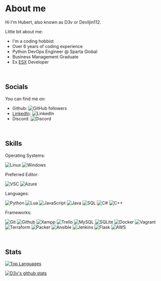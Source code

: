 # About me

Hi I'm Hubert, also known as D3v or Deviljin112.
</br>

Little bit about me:

- I'm a coding hobbist
- Over 6 years of coding experience
- Python DevOps Engineer @ Sparta Global
- Business Management Graduate
- Ex [ESX](https://github.com/esx-framework) Developer

</br>

## Socials

You can find me on:

- Github: ![GitHub followers](https://img.shields.io/github/followers/deviljin112?label=Followers&style=flat-square&logo=github)
- [LinkedIn](https://www.linkedin.com/in/hubert-swic/): ![LinkedIn](https://img.shields.io/badge/Name-Hubert%20Swic-blue?style=flat-square&logo=linkedin)
- Discord: ![Discord](https://img.shields.io/badge/Tag-Dev%230112-blue?style=flat-square&logo=discord)

</br>

## Skills

Operating Systems:

![Linux](https://img.shields.io/badge/OS-Ubuntu-blue?style=flat-square&logo=ubuntu) ![Windows](https://img.shields.io/badge/OS-Win10-blue?style=flat-square&logo=windows)

Preferred Editor:

![VSC](https://img.shields.io/badge/Editor-VSC-blue?style=flat-square&logo=visual-studio-code) ![Azure](https://img.shields.io/badge/Editor-Azure-blue?style=flat-square&logo=microsoft-azure)

Languages:

![Python](https://img.shields.io/badge/Code-Python-blue?style=flat-square&logo=python) ![Lua](https://img.shields.io/badge/Code-Lua-blue?style=flat-square&logo=lua) ![JavaScript](https://img.shields.io/badge/Code-JavaScript-blue?style=flat-square&logo=javascript) ![Java](https://img.shields.io/badge/Code-Java-blue?style=flat-square&logo=java) ![SQL](https://img.shields.io/badge/Code-SQL-blue?style=flat-square&logo=Microsoft-SQL-Server) ![C#](https://img.shields.io/badge/Code-CSharp-blue?style=flat-square&logo=c-sharp) ![C++](https://img.shields.io/badge/Code-C++-blue?style=flat-square&logo=cplusplus)

Frameworks:

![Git](https://img.shields.io/badge/Tool-Git-blue?style=flat-square&logo=git) ![Github](https://img.shields.io/badge/Tool-Github-blue?style=flat-square&logo=github) ![Xampp](https://img.shields.io/badge/Tool-XAMPP-blue?style=flat-square&logo=xampp) ![Trello](https://img.shields.io/badge/Tool-Trello-blue?style=flat-square&logo=trello) ![MySQL](https://img.shields.io/badge/Tool-MySQL-blue?style=flat-square&logo=MySQL) ![SQLite](https://img.shields.io/badge/Tool-SQLite-blue?style=flat-square&logo=SQLite) ![Docker](https://img.shields.io/badge/Tool-Docker-blue?style=flat-square&logo=Docker) ![Vagrant](https://img.shields.io/badge/Tool-Vagrant-blue?style=flat-square&logo=Vagrant) ![Terraform](https://img.shields.io/badge/Tool-Terraform-blue?style=flat-square&logo=Terraform) ![Packer](https://img.shields.io/badge/Tool-Packer-blue?style=flat-square&logo=terraform) ![Ansible](https://img.shields.io/badge/Tool-Ansible-blue?style=flat-square&logo=Ansible) ![Jenkins](https://img.shields.io/badge/Tool-Jenkins-blue?style=flat-square&logo=Jenkins) ![Flask](https://img.shields.io/badge/Tool-Flask-blue?style=flat-square&logo=Flask) ![AWS](https://img.shields.io/badge/Tool-AWS-blue?style=flat-square&logo=amazon-aws)

</br>

## Stats

[![Top Languages](https://github-readme-stats.vercel.app/api/top-langs/?username=deviljin112&theme=tokyonight&layout=compact)](https://github.com/anuraghazra/github-readme-stats)

[![D3v's github stats](https://github-readme-stats.vercel.app/api?username=deviljin112&theme=tokyonight)](https://github.com/anuraghazra/github-readme-stats)
